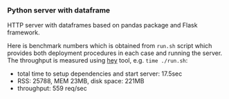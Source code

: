 ### Python server with dataframe
HTTP server with dataframes based on pandas package and Flask framework.

Here is benchmark numbers which is obtained from `run.sh` script
which provides both deployment procedures in each case and running the
server. The throughput is measured using
[hey](https://github.com/rakyll/hey) tool, e.g. `time ./run.sh`:
- total time to setup dependencies and start server: 17.5sec
- RSS: 25788, MEM 23MB, disk space: 221MB
- throughput: 559 req/sec
